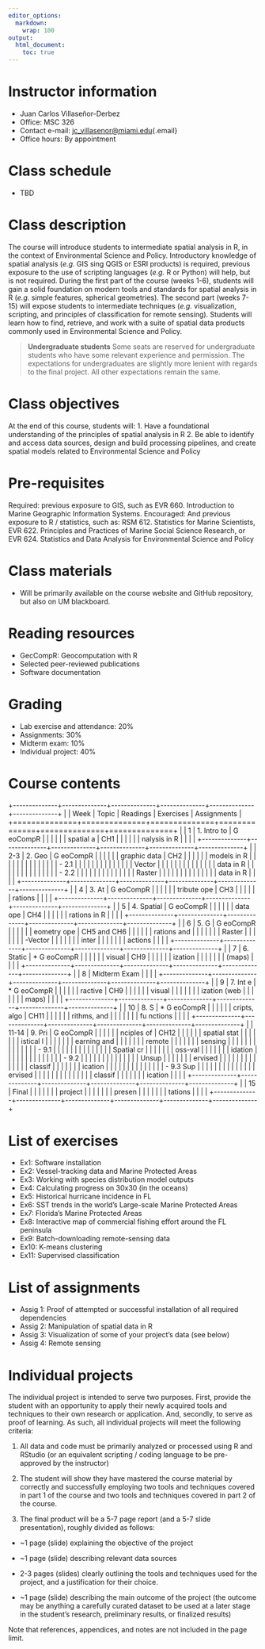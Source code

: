 ```yaml
---
editor_options: 
  markdown: 
    wrap: 100
output: 
  html_document: 
    toc: true
---
```


# Instructor information

-   Juan Carlos Villaseñor-Derbez
-   Office: MSC 326
-   Contact e-mail: [jc_villasenor\@miami.edu](mailto:jc_villasenor@miami.edu){.email}
-   Office hours: By appointment

# Class schedule

-   TBD

# Class description

The course will introduce students to intermediate spatial analysis in R, in the context of
Environmental Science and Policy. Introductory knowledge of spatial analysis (*e.g.* GIS sing QGIS
or ESRI products) is required, previous exposure to the use of scripting languages (*e.g.* R or
Python) will help, but is not required. During the first part of the course (weeks 1-6), students
will gain a solid foundation on modern tools and standards for spatial analysis in R (*e.g.* simple
features, spherical geometries). The second part (weeks 7-15) will expose students to intermediate
techniques (*e.g.* visualization, scripting, and principles of classification for remote sensing).
Students will learn how to find, retrieve, and work with a suite of spatial data products commonly
used in Environmental Science and Policy.

> **Undergraduate students** Some seats are reserved for undergraduate students who have some
> relevant experience and permission. The expectations for undergraduates are slightly more lenient
> with regards to the final project. All other expectations remain the same.

# Class objectives

At the end of this course, students will: 1. Have a foundational understanding of the principles of
spatial analysis in R 2. Be able to identify and access data sources, design and build processing
pipelines, and create spatial models related to Environmental Science and Policy

# Pre-requisites

Required: previous exposure to GIS, such as EVR 660. Introduction to Marine Geographic Information
Systems. Encouraged: And previous exposure to R / statistics, such as: RSM 612. Statistics for
Marine Scientists, EVR 622. Principles and Practices of Marine Social Science Research, or EVR 624.
Statistics and Data Analysis for Environmental Science and Policy

# Class materials

-   Will be primarily available on the course website and GitHub repository, but also on UM
    blackboard.

# Reading resources

-   GecCompR: Geocomputation with R
-   Selected peer-reviewed publications
-   Software documentation

# Grading

-   Lab exercise and attendance: 20%
-   Assignments: 30%
-   Midterm exam: 10%
-   Individual project: 40%

# Course contents

+--------------+--------------+--------------+--------------+--------------+--------------+
|              | Week         | Topic        | Readings     | Exercises    | Assignments  |
+==============+==============+==============+==============+==============+==============+
|              | 1            | 1\. Intro to | G eoCompR    |              |              |
|              |              | spatial a    | CH1          |              |              |
|              |              | nalysis in R |              |              |              |
+--------------+--------------+--------------+--------------+--------------+--------------+
|              | 2-3          | 2\. Geo      | G eoCompR    |              |              |
|              |              | graphic data | CH2          |              |              |
|              |              | models in R  |              |              |              |
|              |              |              |              |              |              |
|              |              | -   2.1      |              |              |              |
|              |              |              |              |              |              |
|              |              | Vector       |              |              |              |
|              |              |              |              |              |              |
|              |              | data in R    |              |              |              |
|              |              |              |              |              |              |
|              |              | -   2.2      |              |              |              |
|              |              |              |              |              |              |
|              |              | Raster       |              |              |              |
|              |              |              |              |              |              |
|              |              | data in R    |              |              |              |
+--------------+--------------+--------------+--------------+--------------+--------------+
|              | 4            | 3\. At       | G eoCompR    |              |              |
|              |              | tribute ope  | CH3          |              |              |
|              |              | rations      |              |              |              |
+--------------+--------------+--------------+--------------+--------------+--------------+
|              | 5            | 4\. Spatial  | G eoCompR    |              |              |
|              |              | data ope     | CH4          |              |              |
|              |              | rations in R |              |              |              |
+--------------+--------------+--------------+--------------+--------------+--------------+
|              | 6            | 5\. G        | G eoCompR    |              |              |
|              |              | eometry ope  | CH5 and CH6  |              |              |
|              |              | rations and  |              |              |              |
|              |              | Raster       |              |              |              |
|              |              | -Vector      |              |              |              |
|              |              | inter        |              |              |              |
|              |              | actions      |              |              |              |
+--------------+--------------+--------------+--------------+--------------+--------------+
|              | 7            | 6\. Static   | \* G eoCompR |              |              |
|              |              | visual       | CH9          |              |              |
|              |              | ization      |              |              |              |
|              |              | (maps)       |              |              |              |
+--------------+--------------+--------------+--------------+--------------+--------------+
|              | 8            | Midterm Exam |              |              |              |
+--------------+--------------+--------------+--------------+--------------+--------------+
|              | 9            | 7\. Int e    | \* G eoCompR |              |              |
|              |              | ractive      | CH9          |              |              |
|              |              | visual       |              |              |              |
|              |              | ization (web |              |              |              |
|              |              | maps)        |              |              |              |
+--------------+--------------+--------------+--------------+--------------+--------------+
|              | 10           | 8\. S        | \* G eoCompR |              |              |
|              |              | cripts, algo | CH11         |              |              |
|              |              | rithms, and  |              |              |              |
|              |              | fu nctions   |              |              |              |
+--------------+--------------+--------------+--------------+--------------+--------------+
|              | 11-14        | 9\. Pri      | G eoCompR    |              |              |
|              |              | nciples of   | CH12         |              |              |
|              |              | spatial stat |              |              |              |
|              |              | istical l    |              |              |              |
|              |              | earning and  |              |              |              |
|              |              | remote       |              |              |              |
|              |              | sensing      |              |              |              |
|              |              |              |              |              |              |
|              |              | -   9.1      |              |              |              |
|              |              |              |              |              |              |
|              |              | Spatial cr   |              |              |              |
|              |              | oss-val      |              |              |              |
|              |              | idation      |              |              |              |
|              |              |              |              |              |              |
|              |              | -   9.2      |              |              |              |
|              |              |              |              |              |              |
|              |              | Unsup        |              |              |              |
|              |              | ervised      |              |              |              |
|              |              |              |              |              |              |
|              |              | classif      |              |              |              |
|              |              | ication      |              |              |              |
|              |              |              |              |              |              |
|              |              | -   9.3 Sup  |              |              |              |
|              |              |              |              |              |              |
|              |              | ervised      |              |              |              |
|              |              |              |              |              |              |
|              |              | classif      |              |              |              |
|              |              | ication      |              |              |              |
+--------------+--------------+--------------+--------------+--------------+--------------+
|              | 15           | Final        |              |              |              |
|              |              | project      |              |              |              |
|              |              | presen       |              |              |              |
|              |              | tations      |              |              |              |
+--------------+--------------+--------------+--------------+--------------+--------------+

# List of exercises

-   Ex1: Software installation
-   Ex2: Vessel-tracking data and Marine Protected Areas
-   Ex3: Working with species distribution model outputs
-   Ex4: Calculating progress on 30x30 (in the oceans)
-   Ex5: Historical hurricane incidence in FL
-   Ex6: SST trends in the world’s Large-scale Marine Protected Areas
-   Ex7: Florida’s Marine Protected Areas
-   Ex8: Interactive map of commercial fishing effort around the FL peninsula
-   Ex9: Batch-downloading remote-sensing data
-   Ex10: K-means clustering
-   Ex11: Supervised classification

# List of assignments

-   Assig 1: Proof of attempted or successful installation of all required dependencies
-   Assig 2: Manipulation of spatial data in R
-   Assig 3: Visualization of some of your project’s data (see below)
-   Assig 4: Remote sensing

# Individual projects

The individual project is intended to serve two purposes. First, provide the student with an
opportunity to apply their newly acquired tools and techniques to their own research or application.
And, secondly, to serve as proof of learning. As such, all individual projects will meet the
following criteria:

1.  All data and code must be primarily analyzed or processed using R and RStudio (or an equivalent
    scripting / coding language to be pre-approved by the instructor)

2.  The student will show they have mastered the course material by correctly and successfully
    employing two tools and techniques covered in part 1 of the course and two tools and techniques
    covered in part 2 of the course.

3.  The final product will be a 5-7 page report (and a 5-7 slide presentation), roughly divided as
    follows:

-   \~1 page (slide) explaining the objective of the project

-   \~1 page (slide) describing relevant data sources

-   2-3 pages (slides) clearly outlining the tools and techniques used for the project, and a
    justification for their choice.

-   \~1 page (slide) describing the main outcome of the project (the outcome may be anything a
    carefully curated dataset to be used at a later stage in the student’s research, preliminary
    results, or finalized results)

Note that references, appendices, and notes are not included in the page limit.

